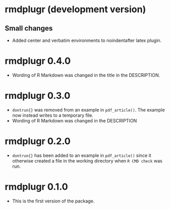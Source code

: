 # rmdplugr (development version)

## Small changes

* Added center and verbatim environments to noindentafter latex plugin.

# rmdplugr 0.4.0

* Wording of R Markdown was changed in the title in the DESCRIPTION.

# rmdplugr 0.3.0

* `dontrun{}` was removed from an example in `pdf_article()`. The example
now instead writes to a temporary file.
* Wording of R Markdown was changed in the DESCRIPTION

# rmdplugr 0.2.0

* `dontrun{}` has been added to an example in `pdf_article()` since it
  otherwise created a file in the working directory when `R CMD check` 
  was run.

# rmdplugr 0.1.0

* This is the first version of the package.
